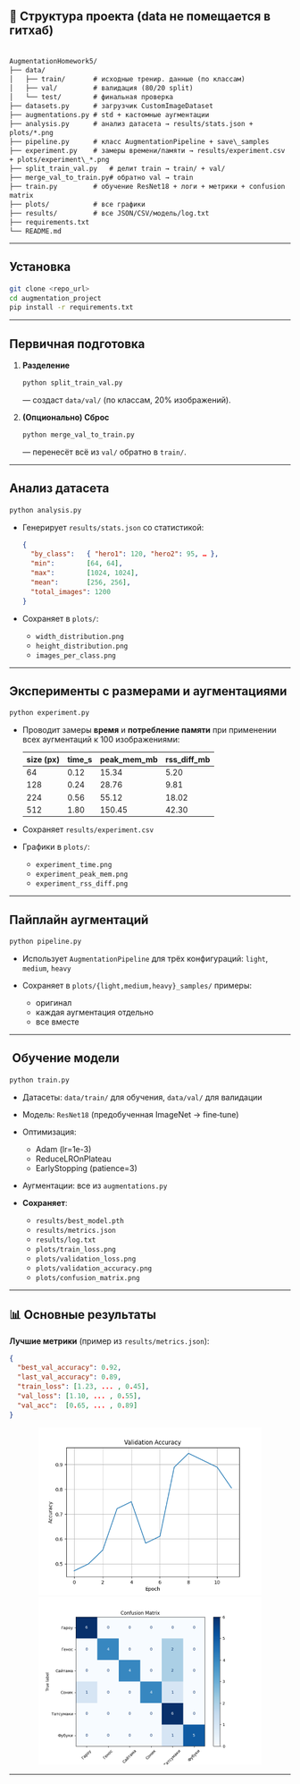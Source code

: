 
## 📁 Структура проекта (data не помещается в гитхаб)

```

AugmentationHomework5/
├── data/
│   ├── train/       # исходные тренир. данные (по классам)
│   ├── val/         # валидация (80/20 split)
│   └── test/        # финальная проверка
├── datasets.py      # загрузчик CustomImageDataset
├── augmentations.py # std + кастомные аугментации
├── analysis.py      # анализ датасета → results/stats.json + plots/*.png
├── pipeline.py      # класс AugmentationPipeline + save\_samples
├── experiment.py    # замеры времени/памяти → results/experiment.csv + plots/experiment\_*.png
├── split_train_val.py   # делит train → train/ + val/
├── merge_val_to_train.py# обратно val → train
├── train.py         # обучение ResNet18 + логи + метрики + confusion matrix
├── plots/           # все графики
├── results/         # все JSON/CSV/модель/log.txt
├── requirements.txt
└── README.md

````

---

##  Установка

```bash
git clone <repo_url>
cd augmentation_project
pip install -r requirements.txt
````

---

##  Первичная подготовка

1. **Разделение**

   ```bash
   python split_train_val.py
   ```

   — создаст `data/val/` (по классам, 20% изображений).

2. **(Опционально) Сброс**

   ```bash
   python merge_val_to_train.py
   ```

   — перенесёт всё из `val/` обратно в `train/`.

---

##  Анализ датасета

```bash
python analysis.py
```

* Генерирует `results/stats.json` со статистикой:

  ```json
  {
    "by_class":   { "hero1": 120, "hero2": 95, … },
    "min":        [64, 64],
    "max":        [1024, 1024],
    "mean":       [256, 256],
    "total_images": 1200
  }
  ```
* Сохраняет в `plots/`:

  * `width_distribution.png`
  * `height_distribution.png`
  * `images_per_class.png`

---

##  Эксперименты с размерами и аугментациями

```bash
python experiment.py
```

* Проводит замеры **время** и **потребление памяти** при применении всех аугментаций к 100 изображениями:

  | size (px) | time\_s | peak\_mem\_mb | rss\_diff\_mb |
  | --------- | ------- | ------------- | ------------- |
  | 64        | 0.12    | 15.34         | 5.20          |
  | 128       | 0.24    | 28.76         | 9.81          |
  | 224       | 0.56    | 55.12         | 18.02         |
  | 512       | 1.80    | 150.45        | 42.30         |
* Сохраняет `results/experiment.csv`
* Графики в `plots/`:

  * `experiment_time.png`
  * `experiment_peak_mem.png`
  * `experiment_rss_diff.png`

---

##  Пайплайн аугментаций

```bash
python pipeline.py
```

* Использует `AugmentationPipeline` для трёх конфигураций: `light`, `medium`, `heavy`
* Сохраняет в `plots/{light,medium,heavy}_samples/` примеры:

  * оригинал
  * каждая аугментация отдельно
  * все вместе

---

## ️ Обучение модели

```bash
python train.py
```

* Датасеты: `data/train/` для обучения, `data/val/` для валидации
* Модель: `ResNet18` (предобученная ImageNet → fine‑tune)
* Оптимизация:

  * Adam (lr=1e-3)
  * ReduceLROnPlateau
  * EarlyStopping (patience=3)
* Аугментации: все из `augmentations.py`
* **Сохраняет**:

  * `results/best_model.pth`
  * `results/metrics.json`
  * `results/log.txt`
  * `plots/train_loss.png`
  * `plots/validation_loss.png`
  * `plots/validation_accuracy.png`
  * `plots/confusion_matrix.png`

---

## 📊 Основные результаты

**Лучшие метрики** (пример из `results/metrics.json`):

```json
{
  "best_val_accuracy": 0.92,
  "last_val_accuracy": 0.89,
  "train_loss": [1.23, ... , 0.45],
  "val_loss": [1.10, ... , 0.55],
  "val_acc":  [0.65, ... , 0.89]
}
```

<p align="center">
  <img src="plots/validation_accuracy.png" width="400"/>
  <img src="plots/confusion_matrix.png" width="400"/>
</p>

---


